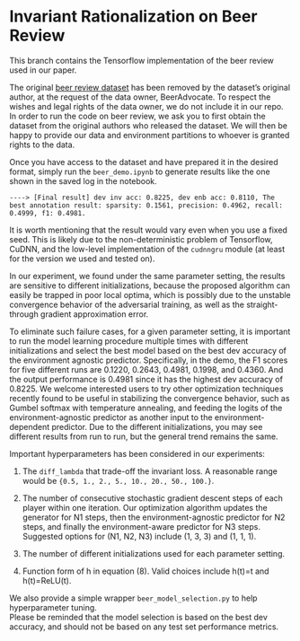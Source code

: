 # Invariant Rationalization on Beer Review
This branch contains the Tensorflow implementation of the beer review used in our paper.

The original [beer review dataset](http://snap.stanford.edu/data/web-BeerAdvocate.html) has been removed by the dataset’s original author, at the request of the data owner, BeerAdvocate.  To respect the wishes and legal rights of the data owner, we do not include it in our repo.  In order to run the code on beer review, we ask you to first obtain the dataset from the original authors who released the dataset. We will then be happy to provide our data and environment partitions to whoever is granted rights to the data.

Once you have access to the dataset and have prepared it in the desired format, simply run the `beer_demo.ipynb` to generate results like the one shown in the saved log in the notebook.
```console
----> [Final result] dev inv acc: 0.8225, dev enb acc: 0.8110, The best annotation result: sparsity: 0.1561, precision: 0.4962, recall: 0.4999, f1: 0.4981.
```
It is worth mentioning that the result would vary even when you use a fixed seed. This is likely due to the non-deterministic problem of Tensorflow, CuDNN, and the low-level implementation of the `cudnngru` module (at least for the version we used and tested on).  

In our experiment, we found under the same parameter setting, the results are sensitive to different initializations, because the proposed algorithm can easily be trapped in poor local optima, which is possibly due to the unstable convergence behavior of the adversarial training, as well as the straight-through gradient approximation error.  

To eliminate such failure cases, for a given parameter setting, it is important to run the model learning procedure multiple times with different initializations and select the best model based on the best dev accuracy of the environment agnostic predictor.  Specifically, in the demo, the F1 scores for five different runs are 0.1220, 0.2643, 0.4981, 0.1998, and 0.4360.  And the output performance is 0.4981 since it has the highest dev accuracy of 0.8225.  We welcome interested users to try other optimization techniques recently found to be useful in stabilizing the convergence behavior, such as Gumbel softmax with temperature annealing, and feeding the logits of the environment-agnostic predictor as another input to the environment-dependent predictor.  Due to the different initializations, you may see different results from run to run, but the general trend remains the same.

Important hyperparameters has been considered in our experiments:

1. The `diff_lambda` that trade-off the invariant loss.  A reasonable range would be `{0.5, 1., 2., 5., 10., 20., 50., 100.}`.

2. The number of consecutive stochastic gradient descent steps of each player within one iteration.  Our optimization algorithm updates the generator for N1 steps, then the environment-agnostic predictor for N2 steps, and finally the environment-aware predictor for N3 steps. Suggested options for (N1, N2, N3) include (1, 3, 3) and (1, 1, 1).   

3. The number of different initializations used for each parameter setting.   

4. Function form of h in equation (8). Valid choices include h(t)=t and h(t)=ReLU(t).

We also provide a simple wrapper `beer_model_selection.py` to help hyperparameter tuning.  
Please be reminded that the model selection is based on the best dev accuracy, and should not be based on any test set performance metrics.  
